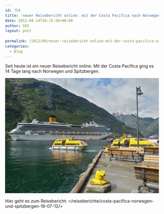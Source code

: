 ```yaml
---
id: 754
title: 'neuer Reisebericht online: mit der Costa Pacifica nach Norwegen und Spitzbergen'
date: 2012-08-14T20:15:58+00:00
author: SES
layout: post

permalink: /2012/08/neuer-reisebericht-online-mit-der-costa-pacifica-nach-norwegen-und-spitzbergen/
categories:
  - Blog
---
```

Seit heute ist ein neuer Reisebericht online. Mit der Costa Pacifica ging es 14 Tage lang nach Norwegen und Spitzbergen.


![Costa Pacifica im Geiranger-Fjord](/assets/2012/08/costa_pacifica_norwegen_002.jpg)

Hier geht es zum Reisebericht:
</reiseberichte/costa-pacifica-norwegen-und-spitzbergen-16-07-12/>
